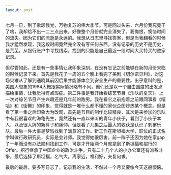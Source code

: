 ```yaml
---
layout: post
---
```


七月一日，到了歌颂我党，万物复苏的伟大季节。可是回过头来，六月份我究竟干了啥，我却给不出一二三点出来。好像整个月份就完全消失了。我悔恨，懊恼时间的流失。因为它们的流逝是永远的。我想从日志里寻找答案，但是当我翻看的时候我才猛然发现，我这段时间竟然完全没有写任何东西。没有记录的历史不是历史，是荒芜。从银行账户中寻找线索，找到的只能是自己最近一段时间大买特买的败家记录。

但尽管如此，还是有一些事情让我印象深刻，在没有忘记之前能够在新的月份来临的时候记录下来。首先是我花了一周的五个晚上看完了美剧《切尔诺贝利》，对这场灾难从了解到通晓其前因后果并能够体会到安全生产的重要性。出乎意料的是，美国人想象的1984大概跟实际情况略有不同。他们还是以一个自由国度的出发点描绘事情，让我觉得有点瑕疵。第二件事是我开始看综艺节目《乐队的夏天》。上一次对综艺节目产生兴趣还是几年前的跑男。我在看它之前抱着之前跟同事看《嘻哈》和《街舞》的印象，觉得就是一堆什么都不懂的家伙企图炒热某个概念。但是看了第一集之后印象大为改观，首先是节目的制作比较精良，其次是来参加的乐队中有我很喜欢的海龟先生，竟然还有一直以来听的青年小伙子，看到了小伙子本人，以及很大牌的新裤子和痛仰。但是看了几集之后最大的收获是认识了刺猬乐队。最后一件大事是梦晗找到了满意的工作。新工作在斯坦福大学，职位的正式名字叫做行政研究员，实际是会计师。我觉得她很厉害。前一阵子还因为她在家gap了一年而没有办法顺利找到工作，可是才开始两个月就拿到了斯坦福和招行的Offer。招行继承了中国企业的政治斗争，只有二十几个人的小办公室还有派系斗争，最后选择了斯坦福，名气大，离家近，福利好，夫复何求。

最后的最后，要多写日志了，记录我的生活，不然过一个月又要像今天这般懊恼。